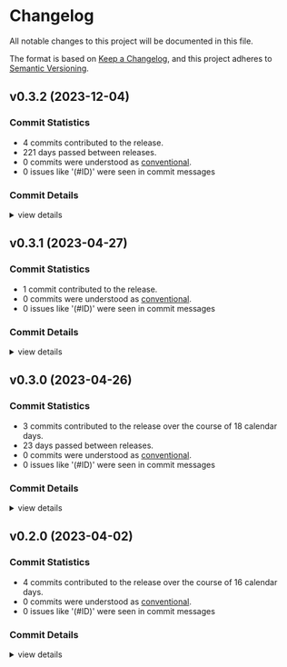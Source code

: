 # Changelog

All notable changes to this project will be documented in this file.

The format is based on [Keep a Changelog](https://keepachangelog.com/en/1.0.0/),
and this project adheres to [Semantic Versioning](https://semver.org/spec/v2.0.0.html).

## v0.3.2 (2023-12-04)

### Commit Statistics

<csr-read-only-do-not-edit/>

 - 4 commits contributed to the release.
 - 221 days passed between releases.
 - 0 commits were understood as [conventional](https://www.conventionalcommits.org).
 - 0 issues like '(#ID)' were seen in commit messages

### Commit Details

<csr-read-only-do-not-edit/>

<details><summary>view details</summary>

 * **Uncategorized**
    - Adjusting changelogs prior to release of timewarp v0.3.2 ([`5a7cf74`](https://github.com/NORICS-net/timewarp/commit/5a7cf74e3011daf4ee969801a1385c62357c8f3a))
    - CHANGELOG added. ([`cb40a34`](https://github.com/NORICS-net/timewarp/commit/cb40a342c157508712b93bb5e8920aa3e3960fbb))
    - Update README.md ([`a5e5f04`](https://github.com/NORICS-net/timewarp/commit/a5e5f046f3cb8f5fdc682c5f034adca319d64b5a))
    - Updated dependencies, better docu. ([`cfc7cf1`](https://github.com/NORICS-net/timewarp/commit/cfc7cf1976a643a75f9191d6038d2d8bca808daa))
</details>

## v0.3.1 (2023-04-27)

### Commit Statistics

<csr-read-only-do-not-edit/>

 - 1 commit contributed to the release.
 - 0 commits were understood as [conventional](https://www.conventionalcommits.org).
 - 0 issues like '(#ID)' were seen in commit messages

### Commit Details

<csr-read-only-do-not-edit/>

<details><summary>view details</summary>

 * **Uncategorized**
    - Direction-enums renamed. ([`f97b926`](https://github.com/NORICS-net/timewarp/commit/f97b92679491f3c82f39058390538f236d9e2b06))
</details>

## v0.3.0 (2023-04-26)

### Commit Statistics

<csr-read-only-do-not-edit/>

 - 3 commits contributed to the release over the course of 18 calendar days.
 - 23 days passed between releases.
 - 0 commits were understood as [conventional](https://www.conventionalcommits.org).
 - 0 issues like '(#ID)' were seen in commit messages

### Commit Details

<csr-read-only-do-not-edit/>

<details><summary>view details</summary>

 * **Uncategorized**
    - Iso8601-week dates and more added. ([`d186fcd`](https://github.com/NORICS-net/timewarp/commit/d186fcd9e24aab40422a7d3a4c083ade40aaa9e0))
    - Adding relative addition / subtraction '+5 [days|months|years]'. ([`ef72ae3`](https://github.com/NORICS-net/timewarp/commit/ef72ae3dce61f190fcff6e9324ab23463c3bf719))
    - DaySpan changed + docs improved. ([`5feb7ed`](https://github.com/NORICS-net/timewarp/commit/5feb7edec09aaa14ff169a4036a188985591fb8d))
</details>

## v0.2.0 (2023-04-02)

### Commit Statistics

<csr-read-only-do-not-edit/>

 - 4 commits contributed to the release over the course of 16 calendar days.
 - 0 commits were understood as [conventional](https://www.conventionalcommits.org).
 - 0 issues like '(#ID)' were seen in commit messages

### Commit Details

<csr-read-only-do-not-edit/>

<details><summary>view details</summary>

 * **Uncategorized**
    - Month-names allowed. ([`eccfd05`](https://github.com/NORICS-net/timewarp/commit/eccfd0514aa2abb5e6f31626d9a910c95e6bd5b0))
    - Create .github/workflows/rust.yml ([`ec2c5e6`](https://github.com/NORICS-net/timewarp/commit/ec2c5e6b775cbe51975e9c0dcc2bc9bc944fb4a7))
    - First step: parses iso / de / en -dates. ([`c6f7a61`](https://github.com/NORICS-net/timewarp/commit/c6f7a61eab166b9f0eb2d5235e216824e1729a7a))
    - Initial commit ([`ad87fc3`](https://github.com/NORICS-net/timewarp/commit/ad87fc3ae32693f63be4acea3b635c81f9eb8a0c))
</details>

